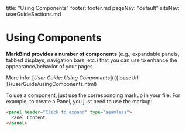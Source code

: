 <frontmatter>
  title: "Using Components"
  footer: footer.md
  pageNav: "default"
  siteNav: userGuideSections.md
</frontmatter>

<include src="../common/header.md" />

<div class="website-content">

# Using Components

<span id="components-overview" class="lead">

**MarkBind provides a number of components** (e.g., expandable panels, tabbed displays, navigation bars, etc.) that you can use to enhance the appearance/behavior of your pages.
</span>

<span id="components-link" class="d-none">

More info: [_User Guide: Using Components_]({{ baseUrl }}/userGuide/usingComponents.html)
</span>



To use a component, just use the corresponding markup in your file. For example, to create a Panel, you just need to use the markup:

```html
<panel header="Click to expand" type="seamless">
  Panel Content.
</panel>
```

<include src="./components/dropdown.md" />
<br>

<include src="./components/navbar.md" />
<br>

<include src="./components/panel.md" />
<br>

<include src="./components/pic.md" />
<br>

<include src="./components/popover.md" />
<br>

<include src="./components/question.md" />
<br>

<include src="./components/searchbar.md" />
<br>

<include src="./components/tabs.md" />
<br>

<include src="./components/box.md" />
<br>

<include src="./components/tooltip.md" />
<br>

<include src="./components/trigger.md" />
<br>

<include src="./components/modal.md" />
<br>

<include src="./components/advanced.md" />
<br>

</div>
